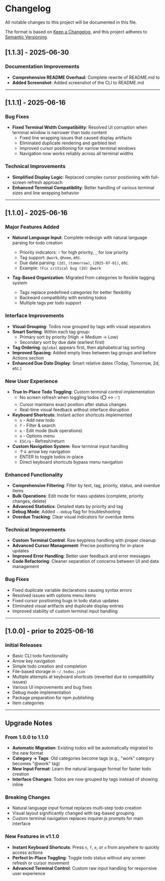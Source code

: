 # Changelog

All notable changes to this project will be documented in this file.

The format is based on [Keep a Changelog](https://keepachangelog.com/en/1.0.0/),
and this project adheres to [Semantic Versioning](https://semver.org/spec/v2.0.0.html).

## [1.1.3] - 2025-06-30

### Documentation Improvements
- **Comprehensive README Overhaul**: Complete rewrite of README.md to
- **Added Screenshot**: Added screenshot of the CLI to README.md

---

## [1.1.1] - 2025-06-16

### Bug Fixes
- **Fixed Terminal Width Compatibility**: Resolved UI corruption when terminal window is narrower than todo content
  - Fixed line wrapping issues that caused display artifacts
  - Eliminated duplicate rendering and garbled text
  - Improved cursor positioning for narrow terminal windows
  - Navigation now works reliably across all terminal widths

### Technical Improvements
- **Simplified Display Logic**: Replaced complex cursor positioning with full-screen refresh approach
- **Enhanced Terminal Compatibility**: Better handling of various terminal sizes and line wrapping behavior

---

## [1.1.0] - 2025-06-16

### Major Features Added
- **Natural Language Input**: Complete redesign with natural language parsing for todo creation
  - Priority indicators: `!` for high priority, `_` for low priority
  - Tag support: `@work`, `@home`, etc.
  - Due date parsing: `(2d)`, `(tomorrow)`, `(2025-07-01)`, etc.
  - Example: `!Fix critical bug (2d) @work`

- **Tag-Based Organization**: Migrated from categories to flexible tagging system
  - Tags replace predefined categories for better flexibility
  - Backward compatibility with existing todos
  - Multiple tags per todo support

### Interface Improvements
- **Visual Grouping**: Todos now grouped by tags with visual separators
- **Smart Sorting**: Within each tag group:
  - Primary sort by priority (High → Medium → Low)
  - Secondary sort by due date (earliest first)
- **Tag Ordering**: `@global` appears first, then alphabetical tag sorting
- **Improved Spacing**: Added empty lines between tag groups and before Actions section
- **Enhanced Due Date Display**: Smart relative dates (Today, Tomorrow, 2d, etc.)

### New User Experience
- **True In-Place Todo Toggling**: Custom terminal control implementation
  - No screen refresh when toggling todos (⭕ ↔ ✅)
  - Cursor maintains exact position after status changes
  - Real-time visual feedback without interface disruption
- **Keyboard Shortcuts**: Instant action shortcuts implemented
  - `n` - Add new todo
  - `f` - Filter & search
  - `e` - Edit mode (bulk operations)
  - `o` - Options menu
  - `ESC/q` - Refresh/return
- **Custom Navigation System**: Raw terminal input handling
  - ↑↓ arrow key navigation
  - ENTER to toggle todos in-place
  - Direct keyboard shortcuts bypass menu navigation

### Enhanced Functionality
- **Comprehensive Filtering**: Filter by text, tag, priority, status, and overdue items
- **Bulk Operations**: Edit mode for mass updates (complete, priority changes, delete)
- **Advanced Statistics**: Detailed stats by priority and tag
- **Debug Mode**: Added `--debug` flag for troubleshooting
- **Overdue Tracking**: Clear visual indicators for overdue items

### Technical Improvements
- **Custom Terminal Control**: Raw keypress handling with proper cleanup
- **Advanced Cursor Management**: Precise positioning for in-place updates
- **Improved Error Handling**: Better user feedback and error messages
- **Code Refactoring**: Cleaner separation of concerns between UI and data management

### Bug Fixes
- Fixed duplicate variable declarations causing syntax errors
- Resolved issues with options menu items
- Fixed cursor positioning bugs in todo status updates
- Eliminated visual artifacts and duplicate display entries
- Improved stability of custom terminal input handling

---

## [1.0.0] - prior to 2025-06-16

### Initial Releases
- Basic CLI todo functionality
- Arrow key navigation
- Simple todo creation and completion
- File-based storage in `~/.todos.json`
- Multiple attempts at keyboard shortcuts (reverted due to compatibility issues)
- Various UI improvements and bug fixes
- Debug mode implementation
- Package preparation for npm publishing
- Item categories

---

## Upgrade Notes

### From 1.0.0 to 1.1.0
- **Automatic Migration**: Existing todos will be automatically migrated to the new format
- **Category → Tags**: Old categories become tags (e.g., "work" category becomes "@work" tag)
- **New Input Format**: Learn the natural language format for faster todo creation
- **Interface Changes**: Todos are now grouped by tags instead of showing inline

### Breaking Changes
- Natural language input format replaces multi-step todo creation
- Visual layout significantly changed with tag-based grouping
- Custom terminal navigation replaces inquirer.js prompts for main interface

### New Features in v1.1.0
- **Instant Keyboard Shortcuts**: Press `n`, `f`, `e`, or `o` from anywhere to quickly access actions
- **Perfect In-Place Toggling**: Toggle todo status without any screen refresh or cursor movement
- **Advanced Terminal Control**: Custom raw input handling for responsive user experience
